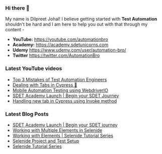 ### Hi there 👋

My name is Dilpreet Johal! I believe getting started with **Test Automation** shouldn't be hard and I am here to help you out with that through my content -

- **YouTube:** https://youtube.com/automationbro
- **Academy:** https://academy.sdetunicorns.com
- **Udemy** https://www.udemy.com/user/automation-bro/
- **Twitter** https://twitter.com/AutomationBro

### Latest YouTube videos

<!-- YOUTUBE-VIDEOS-LIST:START -->
- [Top 3 Mistakes of Test Automation Engineers](https://www.youtube.com/watch?v=JcrzWQQPdwY)
- [Dealing with Tabs in Cypress 🤔](https://www.youtube.com/watch?v=1IKEXMxcoLs)
- [Mobile Automation Testing using WebdriverIO](https://www.youtube.com/watch?v=XXaxOL-6gPA)
- [SDET Academy Launch | Begin your SDET Journey](https://www.youtube.com/watch?v=hzwPg8LEOY8)
- [Handling new tab in Cypress using Invoke method](https://www.youtube.com/watch?v=SLhg0yKZFy8)
<!-- YOUTUBE-VIDEOS-LIST:END -->


### Latest Blog Posts
<!-- BLOG-POST-LIST:START -->
- [SDET Academy Launch | Begin your SDET journey](https://automationbro.com/blog/sdet-unicorns-academy-launch/?utm_source=rss&utm_medium=rss&utm_campaign=sdet-unicorns-academy-launch)
- [Working with Multiple Elements in Selenide](https://automationbro.com/blog/multiple-elements-selenide/?utm_source=rss&utm_medium=rss&utm_campaign=multiple-elements-selenide)
- [Working with Elements | Selenide Tutorial Series](https://automationbro.com/blog/selenide-working-with-elements/?utm_source=rss&utm_medium=rss&utm_campaign=selenide-working-with-elements)
- [Selenide Project and Test Setup](https://automationbro.com/blog/selenide-project-and-test-setup/?utm_source=rss&utm_medium=rss&utm_campaign=selenide-project-and-test-setup)
- [Selenide Tutorial Series](https://automationbro.com/blog/selenide-tutorial-series/?utm_source=rss&utm_medium=rss&utm_campaign=selenide-tutorial-series)
<!-- BLOG-POST-LIST:END -->
